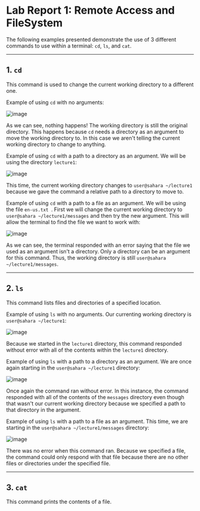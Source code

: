 # Lab Report 1: Remote Access and FileSystem

The following examples presented demonstrate the use of 3 different commands to use within a terminal: `cd`, `ls`, and `cat`.

---
## 1. `cd`
This command is used to change the current working directory to a different one.

Example of using `cd` with no arguments:

![image](https://github.com/egoswami1/cse15l-lab-reports/assets/114527221/b74be326-000d-4e2c-a202-5651ee729858)

As we can see, nothing happens! The working directory is still the original directory. This happens because `cd` needs a directory as an argument to move the working directory to. In this case we aren't telling the current working directory to change to anything.

Example of using `cd` with a path to a directory as an argument. We will be using the directory `lecture1`:

![image](https://github.com/egoswami1/cse15l-lab-reports/assets/114527221/58524b39-5a0e-4320-a24e-90972ad89a16)

This time, the current working directory changes to `user@sahara ~/lecture1` because we gave the command a relative path to a directory to move to.

Example of using `cd` with a path to a file as an argument. We will be using the file `en-us.txt `.
First we will change the current working directory to `user@sahara ~/lecture1/messages` and then try the new argument.
This will allow the terminal to find the file we want to work with:

![image](https://github.com/egoswami1/cse15l-lab-reports/assets/114527221/55d044b6-977d-4587-aede-44bb8d40ce7f)

As we can see, the terminal responded with an error saying that the file we used as an argument isn't a directory. Only a directory can be an argument for this command. Thus, the working directory is still `user@sahara ~/lecture1/messages`.

---
## 2. `ls`
This command lists files and directories of a specified location.

Example of using `ls` with no arguments. Our currenting working directory is `user@sahara ~/lecture1`:

![image](https://github.com/egoswami1/cse15l-lab-reports/assets/114527221/ca7756e8-5bb3-4e0d-8e81-31ec3d73c64e)

Because we started in the `lecture1` directory, this command responded without error with all of the contents within the `lecture1` directory.

Example of using `ls` with a path to a directory as an argument. We are once again starting in the `user@sahara ~/lecture1` directory:

![image](https://github.com/egoswami1/cse15l-lab-reports/assets/114527221/4151e008-8dd1-4e04-a914-fc2ad04091be)

Once again the command ran without error. In this instance, the command responded with all of the contents of the `messages` directory even though that wasn't our current working directory because we specified a path to that directory in the argument.

Example of using `ls` with a path to a file as an argument. This time, we are starting in the `user@sahara ~/lecture1/messages` directory:

![image](https://github.com/egoswami1/cse15l-lab-reports/assets/114527221/77473d58-3fc3-4195-8a61-a77c2471c1a8)

There was no error when this command ran. Because we specified a file, the command could only respond with that file because there are no other files or directories under the specified file.

---
## 3. `cat`
This command prints the contents of a file.








